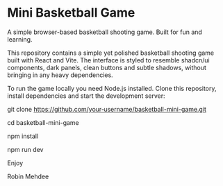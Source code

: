 # Mini Basketball Game

A simple browser-based basketball shooting game. Built for fun and learning.

This repository contains a simple yet polished basketball shooting game built with React and Vite. The interface is styled to resemble shadcn/ui components, dark panels, clean buttons and subtle shadows, without bringing in any heavy dependencies.

To run the game locally you need Node.js installed. Clone this repository, install dependencies and start the development server:

git clone https://github.com/your‑username/basketball-mini-game.git

cd basketball-mini-game

npm install

npm run dev

Enjoy

Robin Mehdee
